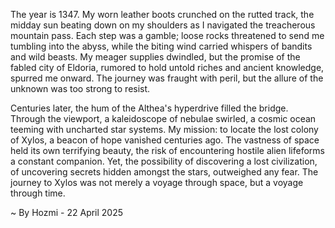 
The year is 1347.  My worn leather boots crunched on the rutted track, the midday sun beating down on my shoulders as I navigated the treacherous mountain pass.  Each step was a gamble; loose rocks threatened to send me tumbling into the abyss, while the biting wind carried whispers of bandits and wild beasts.  My meager supplies dwindled, but the promise of the fabled city of Eldoria, rumored to hold untold riches and ancient knowledge, spurred me onward.  The journey was fraught with peril, but the allure of the unknown was too strong to resist.

Centuries later, the hum of the Althea's hyperdrive filled the bridge.  Through the viewport, a kaleidoscope of nebulae swirled, a cosmic ocean teeming with uncharted star systems.  My mission: to locate the lost colony of Xylos, a beacon of hope vanished centuries ago.  The vastness of space held its own terrifying beauty, the risk of encountering hostile alien lifeforms a constant companion. Yet, the possibility of discovering a lost civilization, of uncovering secrets hidden amongst the stars, outweighed any fear.  The journey to Xylos was not merely a voyage through space, but a voyage through time.

~ By Hozmi - 22 April 2025
